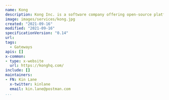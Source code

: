 ```yaml
---
name: Kong
description: Kong Inc. is a software company offering open-source platforms and cloud services to manage, monitor and scale Application Programming Interfaces and Microservices.
image: images/services/kong.jpg
created: "2021-09-16"
modified: "2021-09-16"
specificationVersion: "0.14"
url: 
tags:
  - Gateways
apis: []
x-common:
- type: x-website
  url: https://konghq.com/
include: []
maintainers:
- FN: Kin Lane
  x-twitter: kinlane
  email: kin.lane@postman.com
...
```

